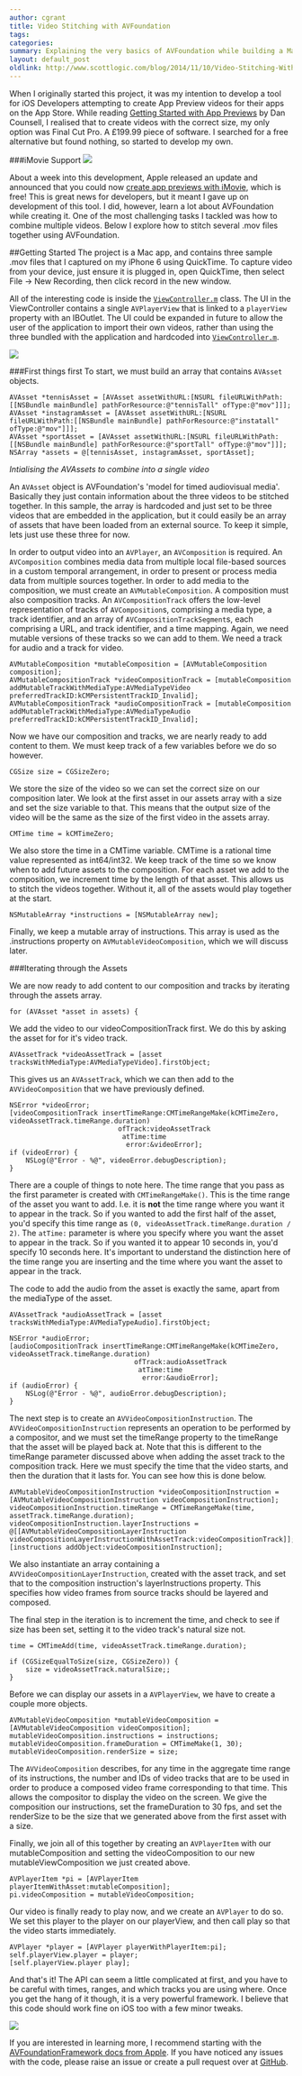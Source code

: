 ```yaml
---
author: cgrant
title: Video Stitching with AVFoundation
tags: 
categories: 
summary: Explaining the very basics of AVFoundation while building a Mac Application that stitches 3 .mov files together.
layout: default_post
oldlink: http://www.scottlogic.com/blog/2014/11/10/Video-Stitching-With-AVFoundation.html
---
```


When I originally started this project, it was my intention to develop a tool for iOS Developers attempting to create App Preview videos for their apps on the App Store. While reading [Getting Started with App Previews](http://dancounsell.com/articles/getting-started-with-app-previews) by Dan Counsell, I realised that to create videos with the correct size, my only option was Final Cut Pro. A £199.99 piece of software. I searched for a free alternative but found nothing, so started to develop my own.

###iMovie Support
<img src="{{ site.github.url }}/cgrant/assets/iMovie.png"></img>

About a week into this development, Apple released an update and announced that you could now [create app previews with iMovie](https://developer.apple.com/news/?id=10162014a), which is free! This is great news for developers, but it meant I gave up on development of this tool. I did, however, learn a lot about AVFoundation while creating it. One of the most challenging tasks I tackled was how to combine multiple videos. Below I explore how to stitch several .mov files together using AVFoundation.

##Getting Started
The project is a Mac app, and contains three sample .mov files that I captured on my iPhone 6 using QuickTime. To capture video from your device, just ensure it is plugged in, open QuickTime, then select File -> New Recording, then click record in the new window.

All of the interesting code is inside the [`ViewController.m`](https://github.com/ChrisGrant/AVFoundation-Video-Stitching/blob/master/VideoStitching/ViewController.m "AVFoundation Video Stitching Repository - ViewController") class. The UI in the ViewController contains a single `AVPlayerView` that is linked to a `playerView` property with an IBOutlet. The UI could be expanded in future to allow the user of the application to import their own videos, rather than using the three bundled with the application and hardcoded into [`ViewController.m`](https://github.com/ChrisGrant/AVFoundation-Video-Stitching/blob/master/VideoStitching/ViewController.m "AVFoundation Video Stitching Repository - ViewController").

<img src="{{ site.github.url }}/cgrant/assets/storyboard.png"></img>

###First things first
To start, we must build an array that contains `AVAsset` objects. 

	AVAsset *tennisAsset = [AVAsset assetWithURL:[NSURL fileURLWithPath:[[NSBundle mainBundle] pathForResource:@"tennisTall" ofType:@"mov"]]];
    AVAsset *instagramAsset = [AVAsset assetWithURL:[NSURL fileURLWithPath:[[NSBundle mainBundle] pathForResource:@"instatall" ofType:@"mov"]]];
    AVAsset *sportAsset = [AVAsset assetWithURL:[NSURL fileURLWithPath:[[NSBundle mainBundle] pathForResource:@"sportTall" ofType:@"mov"]]];
    NSArray *assets = @[tennisAsset, instagramAsset, sportAsset];
*Intialising the AVAssets to combine into a single video*
    
An `AVAsset` object is AVFoundation's 'model for timed audiovisual media'. Basically they just contain information about the three videos to be stitched together. In this sample, the array is hardcoded and just set to be three videos that are embedded in the application, but it could easily be an array of assets that have been loaded from an external source. To keep it simple, lets just use these three for now.

In order to output video into an `AVPlayer`, an `AVComposition` is required. An `AVComposition` combines media data from multiple local file-based sources in a custom temporal arrangement, in order to present or process media data from multiple sources together. In order to add media to the composition, we must create an `AVMutableComposition`. A composition must also composition tracks. An `AVCompositionTrack` offers the low-level representation of tracks of `AVComposition`s, comprising a media type, a track identifier, and an array of `AVCompositionTrackSegment`s, each comprising a URL, and track identifier, and a time mapping. Again, we need mutable versions of these tracks so we can add to them. We need a track for audio and a track for video.

	AVMutableComposition *mutableComposition = [AVMutableComposition composition];
    AVMutableCompositionTrack *videoCompositionTrack = [mutableComposition addMutableTrackWithMediaType:AVMediaTypeVideo preferredTrackID:kCMPersistentTrackID_Invalid];
    AVMutableCompositionTrack *audioCompositionTrack = [mutableComposition addMutableTrackWithMediaType:AVMediaTypeAudio preferredTrackID:kCMPersistentTrackID_Invalid];

Now we have our composition and tracks, we are nearly ready to add content to them. We must keep track of a few variables before we do so however.

	CGSize size = CGSizeZero;

We store the size of the video so we can set the correct size on our composition later. We look at the first asset in our assets array with a size and set the size variable to that. This means that the output size of the video will be the same as the size of the first video in the assets array.

    CMTime time = kCMTimeZero;

We also store the time in a CMTime variable. CMTime is a rational time value represented as int64/int32. We keep track of the time so we know when to add future assets to the composition. For each asset we add to the composition, we increment time by the length of that asset. This allows us to stitch the videos together. Without it, all of the assets would play together at the start.

    NSMutableArray *instructions = [NSMutableArray new];

Finally, we keep a mutable array of instructions. This array is used as the .instructions property on `AVMutableVideoComposition`, which we will discuss later.

###Iterating through the Assets

We are now ready to add content to our composition and tracks by iterating through the assets array.

    for (AVAsset *asset in assets) {

We add the video to our videoCompositionTrack first. We do this by asking the asset for for it's video track. 
    
    AVAssetTrack *videoAssetTrack = [asset tracksWithMediaType:AVMediaTypeVideo].firstObject;

This gives us an `AVAssetTrack`, which we can then add to the `AVVideoComposition` that we have previously defined.

	NSError *videoError;
	[videoCompositionTrack insertTimeRange:CMTimeRangeMake(kCMTimeZero, videoAssetTrack.timeRange.duration)
                               ofTrack:videoAssetTrack
                                atTime:time
                                 error:&videoError];
	if (videoError) {
    	NSLog(@"Error - %@", videoError.debugDescription);
	}
	
There are a couple of things to note here. The time range that you pass as the first parameter is created with `CMTimeRangeMake()`. This is the time range of the asset you want to add. I.e. it is **not** the time range where you want it to appear in the track. So if you wanted to add the first half of the asset, you'd specify this time range as `(0, videoAssetTrack.timeRange.duration / 2)`. The `atTime:` parameter is where you specify where you want the asset to appear in the track. So if you wanted it to appear 10 seconds in, you'd specify 10 seconds here. It's important to understand the distinction here of the time range you are inserting and the time where you want the asset to appear in the track.

The code to add the audio from the asset is exactly the same, apart from the mediaType of the asset.

	AVAssetTrack *audioAssetTrack = [asset tracksWithMediaType:AVMediaTypeAudio].firstObject;

    NSError *audioError;
    [audioCompositionTrack insertTimeRange:CMTimeRangeMake(kCMTimeZero, videoAssetTrack.timeRange.duration)
                                   ofTrack:audioAssetTrack
                                    atTime:time
                                     error:&audioError];
    if (audioError) {
        NSLog(@"Error - %@", audioError.debugDescription);
    }

The next step is to create an `AVVideoCompositionInstruction`. The `AVVideoCompositionInstruction` represents an operation to be performed by a compositor, and we must set the timeRange property to the timeRange that the asset will be played back at. Note that this is different to the timeRange parameter discussed above when adding the asset track to the composition track. Here we must specify the time that the video starts, and then the duration that it lasts for. You can see how this is done below. 

    AVMutableVideoCompositionInstruction *videoCompositionInstruction = [AVMutableVideoCompositionInstruction videoCompositionInstruction];
    videoCompositionInstruction.timeRange = CMTimeRangeMake(time, assetTrack.timeRange.duration);
    videoCompositionInstruction.layerInstructions = @[[AVMutableVideoCompositionLayerInstruction videoCompositionLayerInstructionWithAssetTrack:videoCompositionTrack]];
    [instructions addObject:videoCompositionInstruction];

We also instantiate an array containing a `AVVideoCompositionLayerInstruction`, created with the asset track, and set that to the composition instruction's layerInstructions property. This specifies how video frames from source tracks should be layered and composed.

The final step in the iteration is to increment the time, and check to see if size has been set, setting it to the video track's natural size not.

	time = CMTimeAdd(time, videoAssetTrack.timeRange.duration);
    
    if (CGSizeEqualToSize(size, CGSizeZero)) {
        size = videoAssetTrack.naturalSize;;
    }

Before we can display our assets in a `AVPlayerView`, we have to create a couple more objects.

	AVMutableVideoComposition *mutableVideoComposition = [AVMutableVideoComposition videoComposition];
    mutableVideoComposition.instructions = instructions;
    mutableVideoComposition.frameDuration = CMTimeMake(1, 30);
    mutableVideoComposition.renderSize = size;
    
The `AVVideoComposition` describes, for any time in the aggregate time range of its instructions, the number and IDs of video tracks that are to be used in order to produce a composed video frame corresponding to that time. This allows the compositor to display the video on the screen. We give the composition our instructions, set the frameDuration to 30 fps, and set the renderSize to be the size that we generated above from the first asset with a size.

Finally, we join all of this together by creating an `AVPlayerItem` with our mutableComposition and setting the videoComposition to our new mutableViewComposition we just created above.

	AVPlayerItem *pi = [AVPlayerItem playerItemWithAsset:mutableComposition];
    pi.videoComposition = mutableVideoComposition;

Our video is finally ready to play now, and we create an `AVPlayer` to do so. We set this player to the player on our playerView, and then call play so that the video starts immediately.
    
    AVPlayer *player = [AVPlayer playerWithPlayerItem:pi];
    self.playerView.player = player;
    [self.playerView.player play];

And that's it! The API can seem a little complicated at first, and you have to be careful with times, ranges, and which tracks you are using where. Once you get the hang of it though, it is a very powerful framework. I believe that this code should work fine on iOS too with a few minor tweaks.

<img src="{{ site.github.url }}/cgrant/assets/player.png"></img>

If you are interested in learning more, I recommend starting with the [AVFoundationFramework docs from Apple](https://developer.apple.com/library/ios/documentation/AVFoundation/Reference/AVFoundationFramework/). If you have noticed any issues with the code, please raise an issue or create a pull request over at [GitHub](https://github.com/ChrisGrant/AVFoundation-Video-Stitching "AVFoundation Video Stitching Repository").
